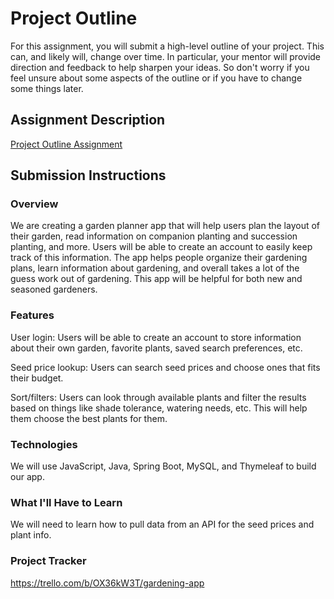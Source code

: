 # Project Outline
For this assignment, you will submit a high-level outline of your project. This can, and likely will, change over time. In particular, your mentor will provide direction and feedback to help sharpen your ideas. So don't worry if you feel unsure about some aspects of the outline or if you have to change some things later.

## Assignment Description
[Project Outline Assignment](https://education.launchcode.org/liftoff/modules/assignments/project-outline)

## Submission Instructions

### Overview
We are creating a garden planner app that will help users plan the layout of their garden, read information on companion planting and succession planting, and more. Users will be able to create an account to easily keep track of this information. The app helps people organize their gardening plans, learn information about gardening, and overall takes a lot of the guess work out of gardening. This app will be helpful for both new and seasoned gardeners.

### Features
User login: Users will be able to create an account to store information about their own garden, favorite plants, saved search preferences, etc. 

Seed price lookup: Users can search seed prices and choose ones that fits their budget.

Sort/filters: Users can look through available plants and filter the results based on things like shade tolerance, watering needs, etc. This will help them choose the best plants for them. 

### Technologies
We will use JavaScript, Java, Spring Boot, MySQL, and Thymeleaf to build our app. 

### What I'll Have to Learn
We will need to learn how to pull data from an API for the seed prices and plant info. 

### Project Tracker
https://trello.com/b/OX36kW3T/gardening-app

